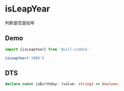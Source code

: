 # isLeapYear

判断是否是如年

## Demo

```ts
import {isLeapYear} from '@vill-v/date'

isLeapYear('1999')
```

## DTS

```ts
declare const isBirthday: (value: string) => boolean;
```
